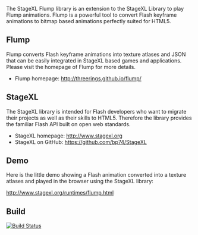 The StageXL Flump library is an extension to the StageXL Library to play Flump animations. Flump is a powerful tool to convert Flash keyframe animations to bitmap based animations perfectly suited for HTML5.  

## Flump

Flump converts Flash keyframe animations into texture atlases and JSON that can be easily integrated in StageXL based games and applications. Please visit the homepage of Flump for more details.  

* Flump homepage: <http://threerings.github.io/flump/>

## StageXL

The StageXL library is intended for Flash developers who want to migrate their projects as well as their skills to HTML5. Therefore the library provides the familiar Flash API built on open web standards. 

* StageXL homepage: <http://www.stagexl.org>
* StageXL on GitHub: <https://github.com/bp74/StageXL>

## Demo

Here is the little demo showing a Flash animation converted into a texture atlases and played in the browser using the StageXL library:

<http://www.stagexl.org/runtimes/flump.html>

## Build

[![Build Status](https://drone.io/github.com/bp74/StageXL_Flump/status.png)](https://drone.io/github.com/bp74/StageXL_Flump/latest)

